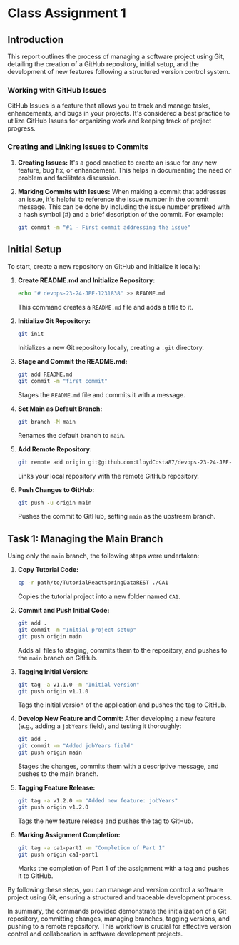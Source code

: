 
# Class Assignment 1

## Introduction

This report outlines the process of managing a software project using Git, detailing the creation of a GitHub repository, initial setup, and the development of new features following a structured version control system.

### Working with GitHub Issues

GitHub Issues is a feature that allows you to track and manage tasks, enhancements, and bugs in your projects. It's considered a best practice to utilize GitHub Issues for organizing work and keeping track of project progress.

### Creating and Linking Issues to Commits

1. **Creating Issues:** It's a good practice to create an issue for any new feature, bug fix, or enhancement. This helps in documenting the need or problem and facilitates discussion.

2. **Marking Commits with Issues:** When making a commit that addresses an issue, it's helpful to reference the issue number in the commit message. This can be done by including the issue number prefixed with a hash symbol (#) and a brief description of the commit. For example:
   
   ```bash
   git commit -m "#1 - First commit addressing the issue"


## Initial Setup

To start, create a new repository on GitHub and initialize it locally:

1. **Create README.md and Initialize Repository:**
   ```bash
   echo "# devops-23-24-JPE-1231838" >> README.md
   ```
   This command creates a `README.md` file and adds a title to it.

2. **Initialize Git Repository:**
   ```bash
   git init
   ```
   Initializes a new Git repository locally, creating a `.git` directory.

3. **Stage and Commit the README.md:**
   ```bash
   git add README.md
   git commit -m "first commit"
   ```
   Stages the `README.md` file and commits it with a message.

4. **Set Main as Default Branch:**
   ```bash
   git branch -M main
   ```
   Renames the default branch to `main`.

5. **Add Remote Repository:**
   ```bash
   git remote add origin git@github.com:LloydCosta87/devops-23-24-JPE-1231838.git
   ```
   Links your local repository with the remote GitHub repository.

6. **Push Changes to GitHub:**
   ```bash
   git push -u origin main
   ```
   Pushes the commit to GitHub, setting `main` as the upstream branch.

## Task 1: Managing the Main Branch

Using only the `main` branch, the following steps were undertaken:

1. **Copy Tutorial Code:**
   ```bash
   cp -r path/to/TutorialReactSpringDataREST ./CA1
   ```
   Copies the tutorial project into a new folder named `CA1`.

2. **Commit and Push Initial Code:**
   ```bash
   git add .
   git commit -m "Initial project setup"
   git push origin main
   ```
   Adds all files to staging, commits them to the repository, and pushes to the `main` branch on GitHub.

3. **Tagging Initial Version:**
   ```bash
   git tag -a v1.1.0 -m "Initial version"
   git push origin v1.1.0
   ```
   Tags the initial version of the application and pushes the tag to GitHub.

4. **Develop New Feature and Commit:**
   After developing a new feature (e.g., adding a `jobYears` field), and testing it thoroughly:
   ```bash
   git add .
   git commit -m "Added jobYears field"
   git push origin main
   ```
   Stages the changes, commits them with a descriptive message, and pushes to the main branch.

5. **Tagging Feature Release:**
   ```bash
   git tag -a v1.2.0 -m "Added new feature: jobYears"
   git push origin v1.2.0
   ```
   Tags the new feature release and pushes the tag to GitHub.

6. **Marking Assignment Completion:**
   ```bash
   git tag -a ca1-part1 -m "Completion of Part 1"
   git push origin ca1-part1
   ```
   Marks the completion of Part 1 of the assignment with a tag and pushes it to GitHub.

By following these steps, you can manage and version control a software project using Git, ensuring a structured and traceable development process.

In summary, the commands provided demonstrate the initialization of a Git repository, committing changes, managing branches, tagging versions, and pushing to a remote repository. This workflow is crucial for effective version control and collaboration in software development projects.

